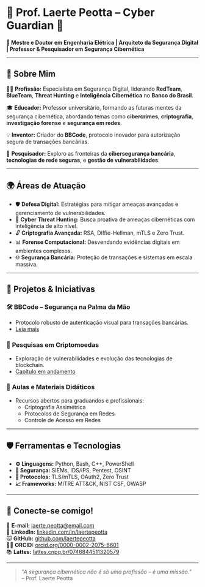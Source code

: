 # 👾 Prof. Laerte Peotta – Cyber Guardian 🚀

**🔐 Mestre e Doutor em Engenharia Elétrica | Arquiteto da Segurança Digital | Professor & Pesquisador em Segurança Cibernética**

---

## 🌌 Sobre Mim

👨‍💻 **Profissão:** Especialista em Segurança Digital, liderando **RedTeam**, **BlueTeam**, **Threat Hunting** e **Inteligência Cibernética** no **Banco do Brasil**.

🎓 **Educador:** Professor universitário, formando as futuras mentes da segurança cibernética, abordando temas como **cibercrimes**, **criptografia**, **investigação forense** e **segurança em redes**.

💡 **Inventor:** Criador do **BBCode**, protocolo inovador para autorização segura de transações bancárias.

📖 **Pesquisador:** Exploro as fronteiras da **cibersegurança bancária**, **tecnologias de rede seguras**, e **gestão de vulnerabilidades**.

---

## 🌍 Áreas de Atuação

- 🛡️ **Defesa Digital:** Estratégias para mitigar ameaças avançadas e gerenciamento de vulnerabilidades.
- 🧠 **Cyber Threat Hunting:** Busca proativa de ameaças cibernéticas com inteligência de alto nível.
- 🔓 **Criptografia Avançada:** RSA, Diffie-Hellman, mTLS e Zero Trust.
- 📊 **Forense Computacional:** Desvendando evidências digitais em ambientes complexos.
- 🌐 **Segurança Bancária:** Proteção de transações e sistemas em escala massiva.
  
---

## 📂 Projetos & Iniciativas

### 🛠️ **BBCode – Segurança na Palma da Mão**
- Protocolo robusto de autenticação visual para transações bancárias.
- [Leia mais](https://doi.org/10.3390/cryptography8040051)

### 🔬 **Pesquisas em Criptomoedas**
- Exploração de vulnerabilidades e evolução das tecnologias de blockchain.
- [Capítulo em andamento](https://github.com/seuprojeto/criptomoedas)

### 🚀 **Aulas e Materiais Didáticos**
- Recursos abertos para graduandos e profissionais:
  - Criptografia Assimétrica
  - Protocolos de Segurança em Redes
  - Controle de Acesso em Redes

---

## 🛡️ Ferramentas e Tecnologias
- **⚙️ Linguagens:** Python, Bash, C++, PowerShell  
- **📡 Segurança:** SIEMs, IDS/IPS, Pentest, OSINT  
- **🔐 Protocolos:** TLS/mTLS, OAuth2, Zero Trust  
- **📈 Frameworks:** MITRE ATT&CK, NIST CSF, OWASP  

---

## 🌟 Conecte-se comigo!
📧 **E-mail:** [laerte.peotta@email.com](mailto:laerte.peotta@email.com)  
💼 **LinkedIn:** [linkedin.com/in/laertepeotta](https://linkedin.com/in/laertepeotta)  
🐱 **GitHub:** [github.com/laertepeotta](https://github.com/peotta)  
🧑‍🔬 **ORCID:** [orcid.org/0000-0002-2075-6601](https://orcid.org/0000-0002-2075-6601)  
📚 **Lattes:** [lattes.cnpq.br/0746844511320579](https://lattes.cnpq.br/0746844511320579)  

---

> _"A segurança cibernética não é só uma profissão – é uma missão."_  
> – Prof. Laerte Peotta
